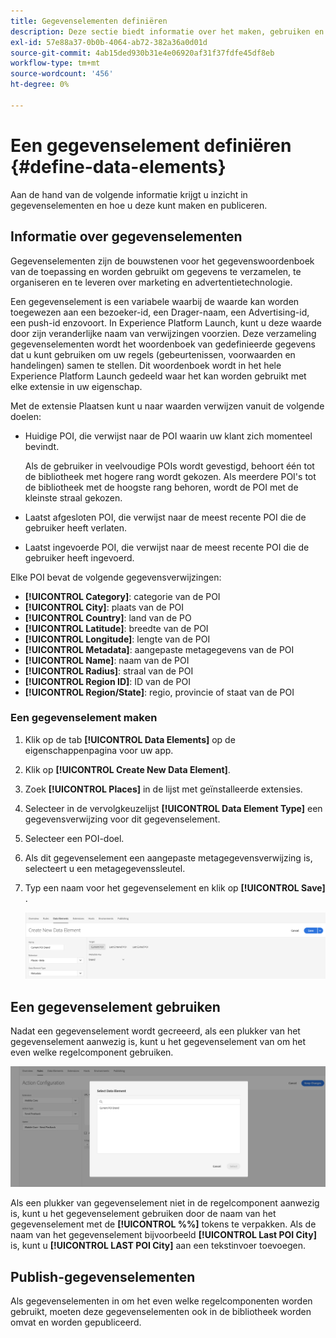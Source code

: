 ```yaml
---
title: Gegevenselementen definiëren
description: Deze sectie biedt informatie over het maken, gebruiken en publiceren van gegevenselementen in Experience Platform Launch voor Plaatsen.
exl-id: 57e88a37-0b0b-4064-ab72-382a36a0d01d
source-git-commit: 4ab15ded930b31e4e06920af31f37fdfe45df8eb
workflow-type: tm+mt
source-wordcount: '456'
ht-degree: 0%

---
```


# Een gegevenselement definiëren {#define-data-elements}

Aan de hand van de volgende informatie krijgt u inzicht in gegevenselementen en hoe u deze kunt maken en publiceren.

## Informatie over gegevenselementen

Gegevenselementen zijn de bouwstenen voor het gegevenswoordenboek van de toepassing en worden gebruikt om gegevens te verzamelen, te organiseren en te leveren over marketing en advertentietechnologie.

Een gegevenselement is een variabele waarbij de waarde kan worden toegewezen aan een bezoeker-id, een Drager-naam, een Advertising-id, een push-id enzovoort. In Experience Platform Launch, kunt u deze waarde door zijn veranderlijke naam van verwijzingen voorzien. Deze verzameling gegevenselementen wordt het woordenboek van gedefinieerde gegevens dat u kunt gebruiken om uw regels (gebeurtenissen, voorwaarden en handelingen) samen te stellen. Dit woordenboek wordt in het hele Experience Platform Launch gedeeld waar het kan worden gebruikt met elke extensie in uw eigenschap.

Met de extensie Plaatsen kunt u naar waarden verwijzen vanuit de volgende doelen:

* Huidige POI, die verwijst naar de POI waarin uw klant zich momenteel bevindt.

  Als de gebruiker in veelvoudige POIs wordt gevestigd, behoort één tot de bibliotheek met hogere rang wordt gekozen. Als meerdere POI&#39;s tot de bibliotheek met de hoogste rang behoren, wordt de POI met de kleinste straal gekozen.
* Laatst afgesloten POI, die verwijst naar de meest recente POI die de gebruiker heeft verlaten.
* Laatst ingevoerde POI, die verwijst naar de meest recente POI die de gebruiker heeft ingevoerd.

Elke POI bevat de volgende gegevensverwijzingen:

* **[!UICONTROL Category]**: categorie van de POI
* **[!UICONTROL City]**: plaats van de POI
* **[!UICONTROL Country]**: land van de PO
* **[!UICONTROL Latitude]**: breedte van de POI
* **[!UICONTROL Longitude]**: lengte van de POI
* **[!UICONTROL Metadata]**: aangepaste metagegevens van de POI
* **[!UICONTROL Name]**: naam van de POI
* **[!UICONTROL Radius]**: straal van de POI
* **[!UICONTROL Region ID]**: ID van de POI
* **[!UICONTROL Region/State]**: regio, provincie of staat van de POI

### Een gegevenselement maken

1. Klik op de tab **[!UICONTROL Data Elements]** op de eigenschappenpagina voor uw app.

1. Klik op **[!UICONTROL Create New Data Element]**.

1. Zoek **[!UICONTROL Places]** in de lijst met geïnstalleerde extensies.

1. Selecteer in de vervolgkeuzelijst **[!UICONTROL Data Element Type]** een gegevensverwijzing voor dit gegevenselement.

1. Selecteer een POI-doel.

1. Als dit gegevenselement een aangepaste metagegevensverwijzing is, selecteert u een metagegevenssleutel.

1. Typ een naam voor het gegevenselement en klik op **[!UICONTROL Save]** .

   ![ creeer gegevenselement ](/help/assets/create-de-7-v3.png)


## Een gegevenselement gebruiken

Nadat een gegevenselement wordt gecreeerd, als een plukker van het gegevenselement aanwezig is, kunt u het gegevenselement van om het even welke regelcomponent gebruiken.

![ Gebruik het gegevenselement ](/help/assets/use-de-v2.png)

Als een plukker van gegevenselement niet in de regelcomponent aanwezig is, kunt u het gegevenselement gebruiken door de naam van het gegevenselement met de **[!UICONTROL %%]** tokens te verpakken.
Als de naam van het gegevenselement bijvoorbeeld **[!UICONTROL Last POI City]** is, kunt u **[!UICONTROL LAST POI City]** aan een tekstinvoer toevoegen.


## Publish-gegevenselementen

Als gegevenselementen in om het even welke regelcomponenten worden gebruikt, moeten deze gegevenselementen ook in de bibliotheek worden omvat en worden gepubliceerd.
